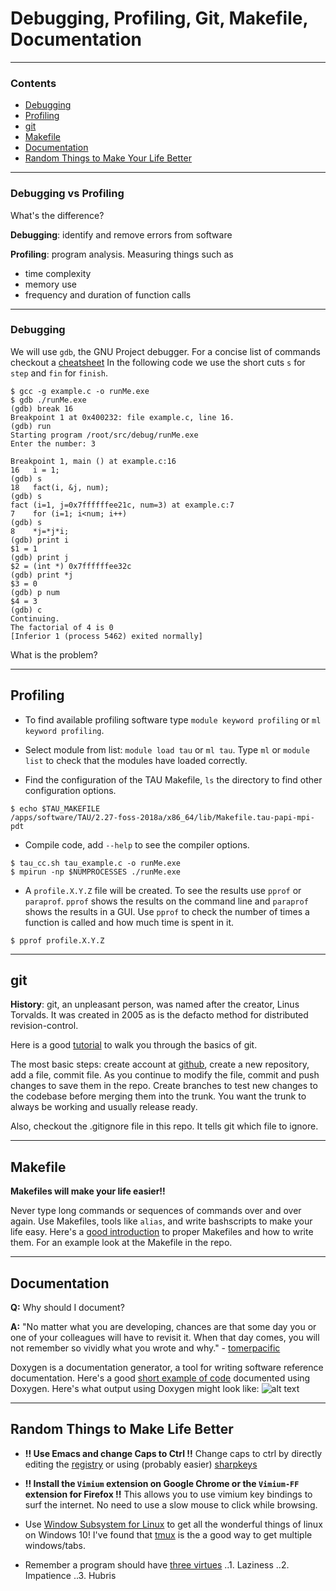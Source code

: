 # Debugging, Profiling, Git, Makefile, Documentation

_____________________
### Contents

* [Debugging](#debugging)
* [Profiling](#profiling)
* [git](#git)
* [Makefile](#makefile)
* [Documentation](#documentation)
* [Random Things to Make Your Life Better](#random)


_____________________

### Debugging vs Profiling

What's the difference?

**Debugging**: identify and remove errors from software

**Profiling**: program analysis. Measuring things such as
  * time complexity
  * memory use
  * frequency and duration of function calls

_____________________
<a name="debugging"></a>
### Debugging

We will use `gdb`, the GNU Project debugger.
For a concise list of commands checkout a [cheatsheet](https://darkdust.net/files/GDB%20Cheat%20Sheet.pdf)
In the following code we use the short cuts `s` for `step` and `fin` for `finish`.
```
$ gcc -g example.c -o runMe.exe
$ gdb ./runMe.exe
(gdb) break 16
Breakpoint 1 at 0x400232: file example.c, line 16.
(gdb) run
Starting program /root/src/debug/runMe.exe
Enter the number: 3

Breakpoint 1, main () at example.c:16
16   i = 1;
(gdb) s
18   fact(i, &j, num);
(gdb) s
fact (i=1, j=0x7ffffffee21c, num=3) at example.c:7
7    for (i=1; i<num; i++)
(gdb) s
8    *j=*j*i;
(gdb) print i
$1 = 1
(gdb) print j
$2 = (int *) 0x7ffffffee32c
(gdb) print *j
$3 = 0
(gdb) p num
$4 = 3
(gdb) c
Continuing.
The factorial of 4 is 0
[Inferior 1 (process 5462) exited normally]
```

What is the problem?
_____________________
<a name="profiling"></a>
## Profiling

* To find available profiling software type `module keyword profiling` or `ml keyword profiling`.

* Select module from list: `module load tau` or `ml tau`.
Type `ml` or `module list` to check that the modules have loaded correctly.

* Find the configuration of the TAU Makefile, `ls` the directory to find other configuration options.

```
$ echo $TAU_MAKEFILE
/apps/software/TAU/2.27-foss-2018a/x86_64/lib/Makefile.tau-papi-mpi-pdt
```
* Compile code, add `--help` to see the compiler options.

```
$ tau_cc.sh tau_example.c -o runMe.exe
$ mpirun -np $NUMPROCESSES ./runMe.exe
```

* A `profile.X.Y.Z` file will be created.
To see the results use `pprof` or `paraprof`.
`pprof` shows the results on the command line and `paraprof` shows the results in a GUI.
Use `pprof` to check the number of times a function is called and how much time is spent in it.
```
$ pprof profile.X.Y.Z
```

_____________________
<a name="git"></a>
## git

__History__: git, an unpleasant person, was named after the creator, Linus Torvalds.
It was created in 2005 as is the defacto method for distributed revision-control.


Here is a good [tutorial](https://product.hubspot.com/blog/git-and-github-tutorial-for-beginners) to walk you through the basics of git.

The most basic steps: create account at [github](https://github.com), create
a new repository, add a file, commit file.
As you continue to modify the file, commit and push changes to save
them in the repo.
Create branches to test new changes to the codebase before merging them
into the trunk.
You want the trunk to always be working and usually release ready.

Also, checkout the .gitignore file in this repo.
It tells git which file to ignore.
_____________________
<a name="makefile"></a>
## Makefile

__Makefiles will make your life easier!!__

Never type long commands or sequences of commands over and over again.
Use Makefiles, tools like `alias`, and write bashscripts to make your life easy.
Here's a [good introduction](http://www.aktau.be/2013/08/07/a-makefile-for-modern-c-programming-on-unix-like-operating-systems/) to proper Makefiles and how to write them.
For an example look at the Makefile in the repo.

_____________________
<a name="documentation"></a>
## Documentation

**Q:** Why should I document?

**A:** "No matter what you are developing, chances are that some day you
or one of your colleagues will have to revisit it. When that day comes,
you will not remember so vividly what you wrote and why." - [tomerpacific](https://medium.freecodecamp.org/why-documentation-matters-and-why-you-should-include-it-in-your-code-41ef62dd5c2f)


Doxygen is a documentation generator, a tool for writing software reference documentation.
Here's a good [short example of code](http://www-numi.fnal.gov/offline_software/srt_public_context/WebDocs/doxygen-howto.html) documented using Doxygen. Here's what output using Doxygen might look like:
![alt text](https://mcuoneclipse.files.wordpress.com/2012/06/dependency-graph.png)

_____________________
<a name="random"></a>
## Random Things to Make Life Better
*  __!! Use Emacs and change Caps to Ctrl !!__ Change caps to ctrl by directly editing
the [registry](https://superuser.com/questions/949385/map-capslock-to-control-in-windows-10)
or using (probably easier) [sharpkeys](https://github.com/randyrants/sharpkeys)

* __!! Install the `Vimium` extension on Google Chrome or the `Vimium-FF` extension for Firefox !!__ This allows you to use vimium key bindings to surf the internet. No need to use a slow mouse to click while browsing.

* Use [Window Subsystem for Linux](http://wsl-guide.org/en/latest/) to
get all the wonderful things of linux on Windows 10!
I've found that [tmux](https://blogs.msdn.microsoft.com/commandline/2016/06/08/tmux-support-arrives-for-bash-on-ubuntu-on-windows/)
is the a good way to get multiple windows/tabs.

* Remember a program should have [three virtues](threevirtues.com)
..1. Laziness
..2. Impatience
..3. Hubris